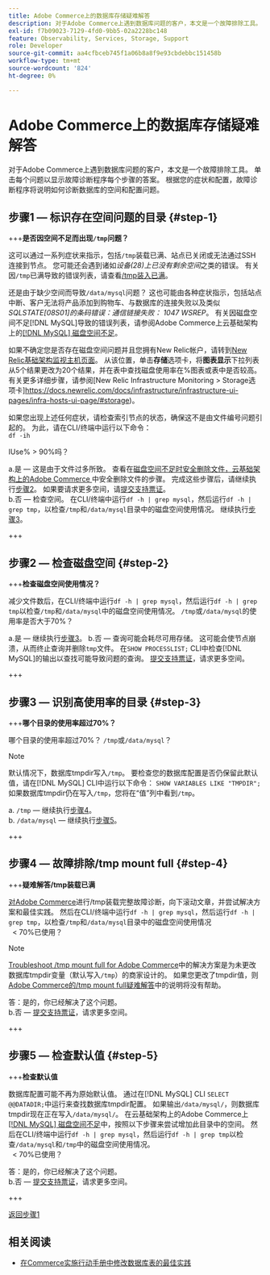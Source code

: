 ```yaml
---
title: Adobe Commerce上的数据库存储疑难解答
description: 对于Adobe Commerce上遇到数据库问题的客户，本文是一个故障排除工具。 单击每个问题以显示故障诊断程序每个步骤的答案。 根据您的症状和配置，故障诊断程序将说明如何诊断数据库的空间和配置问题。
exl-id: f7b09023-7129-4fd0-9bb5-02a2228bc148
feature: Observability, Services, Storage, Support
role: Developer
source-git-commit: aa4cfbceb745f1a06b8a8f9e93cbdebbc151458b
workflow-type: tm+mt
source-wordcount: '824'
ht-degree: 0%

---
```


# Adobe Commerce上的数据库存储疑难解答

对于Adobe Commerce上遇到数据库问题的客户，本文是一个故障排除工具。 单击每个问题以显示故障诊断程序每个步骤的答案。 根据您的症状和配置，故障诊断程序将说明如何诊断数据库的空间和配置问题。

## 步骤1 — 标识存在空间问题的目录 {#step-1}

+++**是否因空间不足而出现`/tmp`问题？**

这可以通过一系列症状来指示，包括`/tmp`装载已满、站点已关闭或无法通过SSH连接到节点。 您可能还会遇到诸如&#x200B;_设备(28)上已没有剩余空间_&#x200B;之类的错误。 有关因`/tmp`已满导致的错误列表，请查看[/tmp装入已满](/help/troubleshooting/miscellaneous/tmp-mount-full.md)。

还是由于缺少空间而导致`/data/mysql`问题？ 这也可能由各种症状指示，包括站点中断、客户无法将产品添加到购物车、与数据库的连接失败以及类似&#x200B;_SQLSTATE\[08S01\]的条码错误：通信链接失败： 1047 WSREP_。 有关因磁盘空间不足[!DNL MySQL]导致的错误列表，请参阅Adobe Commerce上云基础架构上的[[!DNL MySQL] 磁盘空间不足](https://experienceleague.adobe.com/en/docs/experience-cloud-kcs/kbarticles/ka-27806)。

如果不确定您是否存在磁盘空间问题并且您拥有New Relic帐户，请转到[New Relic基础架构监视主机页面](https://docs.newrelic.com/docs/infrastructure/infrastructure-ui-pages/infra-hosts-ui-page/)。 从该位置，单击&#x200B;**存储**&#x200B;选项卡，将&#x200B;**图表显示**&#x200B;下拉列表从5个结果更改为20个结果，并在表中查找磁盘使用率在%图表或表中是否较高。 有关更多详细步骤，请参阅[New Relic Infrastructure Monitoring > Storage选项卡]https://docs.newrelic.com/docs/infrastructure/infrastructure-ui-pages/infra-hosts-ui-page/#storage)。

如果您出现上述任何症状，请检查索引节点的状态，确保这不是由文件编号问题引起的。 为此，请在CLI/终端中运行以下命令：\
`df -ih`

IUse% > 90%吗？

a.是 — 这是由于文件过多所致。 查看在[磁盘空间不足时安全删除文件，云基础架构上的Adobe Commerce &#x200B;](https://experienceleague.adobe.com/en/docs/experience-cloud-kcs/kbarticles/ka-26889)中安全删除文件的步骤。 完成这些步骤后，请继续执行[步骤2](#step-2)。 如果要请求更多空间，请[提交支持票证](/help/help-center-guide/help-center/magento-help-center-user-guide.md#submit-ticket)。\
b.否 — 检查空间。 在CLI/终端中运行`df -h | grep mysql`，然后运行`df -h | grep tmp`，以检查`/tmp`和`/data/mysql`目录中的磁盘空间使用情况。 继续执行[步骤3](#step-3)。

+++

## 步骤2 — 检查磁盘空间 {#step-2}

+++**检查磁盘空间使用情况？**

减少文件数后，在CLI/终端中运行`df -h | grep mysql`，然后运行`df -h | grep tmp`以检查`/tmp`和`/data/mysql`中的磁盘空间使用情况。 `/tmp`或`/data/mysql`的使用率是否大于70%？

a.是 — 继续执行[步骤3](#step-3)。
b.否 — 查询可能会耗尽可用存储。 这可能会使节点崩溃，从而终止查询并删除`tmp`文件。 在`SHOW PROCESSLIST;` CLI中检查[!DNL MySQL]的输出以查找可能导致问题的查询。 [提交支持票证](/help/help-center-guide/help-center/magento-help-center-user-guide.md#submit-ticket)，请求更多空间。

+++

## 步骤3 — 识别高使用率的目录 {#step-3}

+++**哪个目录的使用率超过70%？**

哪个目录的使用率超过70%？ `/tmp`或`/data/mysql`？

>[!NOTE]
>
>默认情况下，数据库tmpdir写入`/tmp`。 要检查您的数据库配置是否仍保留此默认值，请在[!DNL MySQL] CLI中运行以下命令： `SHOW VARIABLES LIKE "TMPDIR";`如果数据库tmpdir仍在写入`/tmp`，您将在“值”列中看到`/tmp`。

a. `/tmp` — 继续执行[步骤4](#step-4)。 \
b. `/data/mysql` — 继续执行[步骤5](#step-5)。

+++

## 步骤4 — 故障排除/tmp mount full {#step-4}

+++**疑难解答/tmp装载已满**

[对Adobe Commerce](/help/troubleshooting/miscellaneous/tmp-mount-full.md)进行/tmp装载完整故障诊断，向下滚动文章，并尝试解决方案和最佳实践。 然后在CLI/终端中运行`df -h | grep mysql`，然后运行`df -h | grep tmp`，以检查`/tmp`和`/data/mysql`目录中的磁盘空间使用情况\
  &lt; 70%已使用？

>[!NOTE]
>
>[Troubleshoot /tmp mount full for Adobe Commerce](/help/troubleshooting/miscellaneous/tmp-mount-full.md)中的解决方案是为未更改数据库tmpdir变量（默认写入`/tmp`）的商家设计的。 如果您更改了tmpdir值，则[Adobe Commerce的/tmp mount full疑难解答](/help/troubleshooting/miscellaneous/tmp-mount-full.md)中的说明将没有帮助。

答：是的，你已经解决了这个问题。 \
b.否 — [提交支持票证](/help/help-center-guide/help-center/magento-help-center-user-guide.md#submit-ticket)，请求更多空间。

+++

## 步骤5 — 检查默认值 {#step-5}

+++**检查默认值**

数据库配置可能不再为原始默认值。 通过在[!DNL MySQL] CLI `SELECT @@DATADIR;`中运行来查找数据库tmpdir配置。 如果输出`/data/mysql/`，则数据库tmpdir现在正在写入`/data/mysql/`。 在云基础架构上的Adobe Commerce上[[!DNL MySQL] 磁盘空间不足](https://experienceleague.adobe.com/en/docs/experience-cloud-kcs/kbarticles/ka-27806)中，按照以下步骤来尝试增加此目录中的空间。 然后在CLI/终端中运行`df -h | grep mysql`，然后运行`df -h | grep tmp`以检查`/data/mysql`和`/tmp`中的磁盘空间使用情况。\
  &lt; 70%已使用？

答：是的，你已经解决了这个问题。 \
b.否 — [提交支持票证](/help/help-center-guide/help-center/magento-help-center-user-guide.md#submit-ticket)，请求更多空间。

+++

[返回步骤1](#step-1)

## 相关阅读

* [在Commerce实施行动手册中修改数据库表的最佳实践](https://experienceleague.adobe.com/en/docs/commerce-operations/implementation-playbook/best-practices/development/modifying-core-and-third-party-tables#why-adobe-recommends-avoiding-modifications)
